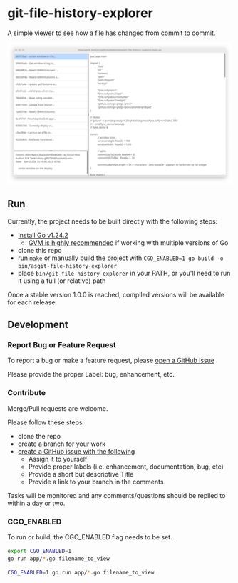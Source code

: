 # git-file-history-explorer

A simple viewer to see how a file has changed from commit to commit.

![app_image.png](images/app_image.png)

## Run

Currently, the project needs to be built directly with the following steps:

* [Install Go v1.24.2](https://go.dev/doc/install)
  * [GVM is highly recommended](https://github.com/moovweb/gvm) if working with multiple versions of Go
* clone this repo
* run `make` or manually build the project with `CGO_ENABLED=1 go build -o bin/asgit-file-history-explorer`
* place `bin/git-file-history-explorer` in your PATH, or you'll need to run it using a full (or relative) path

Once a stable version 1.0.0 is reached, compiled versions will be available for each release.

## Development

### Report Bug or Feature Request

To report a bug or make a feature request,
please [open a GitHub issue](https://github.com/skeletonkey/git-file-history-explorer/issues/new)

Please provide the proper Label: bug, enhancement, etc.

### Contribute

Merge/Pull requests are welcome.

Please follow these steps:

* clone the repo
* create a branch for your work
* [create a GitHub issue with the following](https://github.com/skeletonkey/git-file-history-explorer/issues/new)
  * Assign it to yourself
  * Provide proper labels (i.e. enhancement, documentation, bug, etc)
  * Provide a short but descriptive Title
  * Provide a link to your branch in the comments

Tasks will be monitored and any comments/questions should be replied to within a day or two.

### CGO_ENABLED

To run or build, the CGO_ENABLED flag needs to be set.

```bash
export CGO_ENABLED=1
go run app/*.go filename_to_view
```

```bash
CGO_ENABLED=1 go run app/*.go filename_to_view
```
